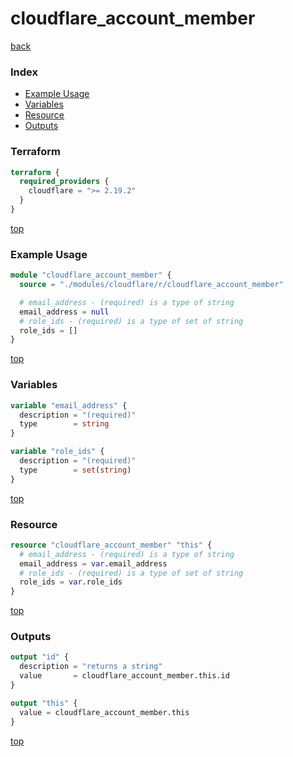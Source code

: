 # cloudflare_account_member

[back](../cloudflare.md)

### Index

- [Example Usage](#example-usage)
- [Variables](#variables)
- [Resource](#resource)
- [Outputs](#outputs)

### Terraform

```terraform
terraform {
  required_providers {
    cloudflare = ">= 2.19.2"
  }
}
```

[top](#index)

### Example Usage

```terraform
module "cloudflare_account_member" {
  source = "./modules/cloudflare/r/cloudflare_account_member"

  # email_address - (required) is a type of string
  email_address = null
  # role_ids - (required) is a type of set of string
  role_ids = []
}
```

[top](#index)

### Variables

```terraform
variable "email_address" {
  description = "(required)"
  type        = string
}

variable "role_ids" {
  description = "(required)"
  type        = set(string)
}
```

[top](#index)

### Resource

```terraform
resource "cloudflare_account_member" "this" {
  # email_address - (required) is a type of string
  email_address = var.email_address
  # role_ids - (required) is a type of set of string
  role_ids = var.role_ids
}
```

[top](#index)

### Outputs

```terraform
output "id" {
  description = "returns a string"
  value       = cloudflare_account_member.this.id
}

output "this" {
  value = cloudflare_account_member.this
}
```

[top](#index)